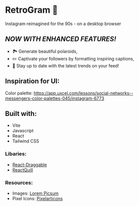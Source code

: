 # RetroGram 📸

Instagram reimagined for the 90s - on a desktop browser

## **_NOW WITH ENHANCED FEATURES!_**

- 🏞️ Generate beautiful polaroids,
- ✏️ Captivate your followers by formatting inspiring captions,
- 🎉 Stay up to date with the latest trends on your feed!

## Inspiration for UI:

Color palette: https://app.uxcel.com/lessons/social-networks--messengers-color-palettes-045/instagram-6773

## Built with:

- Vite
- Javascript
- React
- Tailwind CSS

### Libaries:

- [React-Draggable](https://www.npmjs.com/package/react-draggable)
- [ReactQuill](https://www.npmjs.com/package/react-quill)

### Resources:

- Images: [Lorem Picsum](https://picsum.photos/)
- Pixel Icons: [Pixelarticons](https://pixelarticons.com/)
